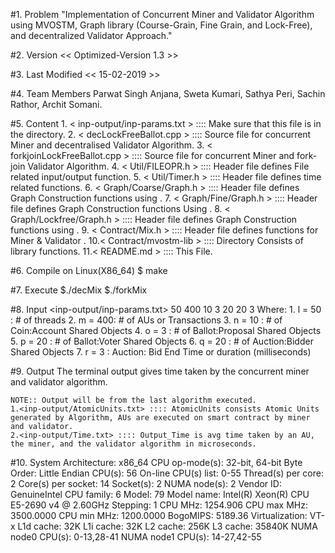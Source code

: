 #1. Problem
	"Implementation of Concurrent Miner and Validator Algorithm using MVOSTM, Graph library (Course-Grain,
	Fine Grain, and Lock-Free), and decentralized Validator Approach."

#2. Version
	<< Optimized-Version 1.3  >>

#3. Last Modified
	<< 15-02-2019 >>

#4. Team Members
	Parwat Singh Anjana, Sweta Kumari, Sathya Peri, Sachin Rathor, Archit Somani.
	
#5. Content
	1. < inp-output/inp-params.txt >  ::::  Make sure that this file is in the <inp-output> directory.
	2. < decLockFreeBallot.cpp >      ::::  Source file for concurrent Miner and decentralised Validator Algorithm.
	3. < forkjoinLockFreeBallot.cpp > ::::  Source file for concurrent Miner and fork-join Validator Algorithm.
	4. < Util/FILEOPR.h >             ::::  Header file defines File related input/output function.
	5. < Util/Timer.h >               ::::  Header file defines time related functions.
	6. < Graph/Coarse/Graph.h >       ::::  Header file defines <COARSE-GRAIN> Graph Construction functions using <Single Coarse Lock>.
	7. < Graph/Fine/Graph.h >         ::::  Header file defines <FINE-GRAIN>   Graph Construction functions Using <Lazy List>.
	8. < Graph/Lockfree/Graph.h >     ::::  Header file defines <LOCK-FREE>    Graph Construction functions using <CAS>.
	9. < Contract/Mix.h >             ::::  Header file defines <Smart Contract> functions for Miner <Using MVOSTM> & Validator <Without MVOSTM>.
	10.< Contract/mvostm-lib >        ::::  Directory Consists of <MVOSTM> library functions.
	11.< README.md >                  ::::  This File.

#6. Compile on Linux(X86_64)
	$ make

#7. Execute
	$./decMix
	$./forkMix

#8. Input
	<inp-output/inp-params.txt>
	<content should be four lines with space separated values as follows:>
	50 400
	10
	3 20
	20 3
		Where:
		1. l = 50 : # of threads
		2. m = 400: # of AUs or Transactions
		3. n = 10 : # of Coin:Account Shared Objects
		4. o = 3  : # of Ballot:Proposal Shared Objects
		5. p = 20 : # of Ballot:Voter Shared Objects
		6. q = 20 : # of Auction:Bidder Shared Objects
		7. r = 3  : Auction: Bid End Time or duration (milliseconds)

#9. Output
	The terminal output gives time taken by the concurrent miner and validator algorithm.
	
	NOTE:: Output will be from the last algorithm executed.
	1.<inp-output/AtomicUnits.txt> :::: AtomicUnits consists Atomic Units generated by Algorithm, AUs are executed on smart contract by miner and validator.
	2.<inp-output/Time.txt> :::: Output_Time is avg time taken by an AU, the miner, and the validator algorithm in microseconds.


#10. System
		Architecture:          x86_64
		CPU op-mode(s):        32-bit, 64-bit
		Byte Order:            Little Endian
		CPU(s):                56
		On-line CPU(s) list:   0-55
		Thread(s) per core:    2
		Core(s) per socket:    14
		Socket(s):             2
		NUMA node(s):          2
		Vendor ID:             GenuineIntel
		CPU family:            6
		Model:                 79
		Model name:            Intel(R) Xeon(R) CPU E5-2690 v4 @ 2.60GHz
		Stepping:              1
		CPU MHz:               1254.906
		CPU max MHz:           3500.0000
		CPU min MHz:           1200.0000
		BogoMIPS:              5189.36
		Virtualization:        VT-x
		L1d cache:             32K
		L1i cache:             32K
		L2 cache:              256K
		L3 cache:              35840K
		NUMA node0 CPU(s):     0-13,28-41
		NUMA node1 CPU(s):     14-27,42-55
